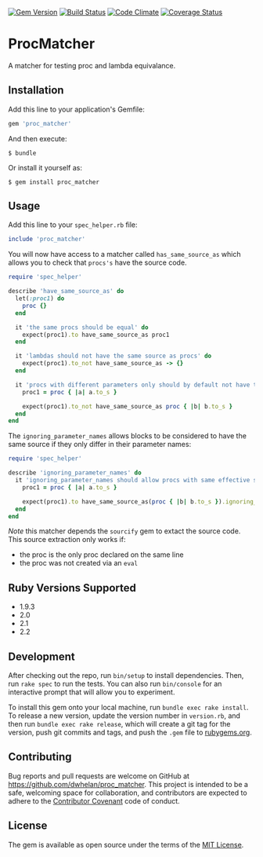 [![Gem Version](https://badge.fury.io/rb/proc_matcher.png)](http://badge.fury.io/rb/proc_matcher)
[![Build Status](https://travis-ci.org/dwhelan/proc_matcher.png?branch=master)](https://travis-ci.org/dwhelan/proc_matcher)
[![Code Climate](https://codeclimate.com/github/dwhelan/proc_matcher/badges/gpa.svg)](https://codeclimate.com/github/dwhelan/proc_matcher)
[![Coverage Status](https://coveralls.io/repos/dwhelan/proc_matcher/badge.svg?branch=master&service=github)](https://coveralls.io/github/dwhelan/proc_matcher?branch=master)

# ProcMatcher

A matcher for testing proc and lambda equivalance.

## Installation

Add this line to your application's Gemfile:

```ruby
gem 'proc_matcher'
```

And then execute:

    $ bundle

Or install it yourself as:

    $ gem install proc_matcher

## Usage

Add this line to your `spec_helper.rb` file:

```ruby
include 'proc_matcher'
```

You will now have access to a matcher called `has_same_source_as` which
allows you to check that `procs's` have the source code.

```ruby
require 'spec_helper'

describe 'have_same_source_as' do
  let(:proc1) do
    proc {}
  end

  it 'the same procs should be equal' do
    expect(proc1).to have_same_source_as proc1
  end

  it 'lambdas should not have the same source as procs' do
    expect(proc1).to_not have_same_source_as -> {}
  end

  it 'procs with different parameters only should by default not have the same source' do
    proc1 = proc { |a| a.to_s }

    expect(proc1).to_not have_same_source_as proc { |b| b.to_s }
  end
end
```

The `ignoring_parameter_names` allows blocks to be considered to have the same
source if they only differ in their parameter names:

```ruby
require 'spec_helper'

describe 'ignoring_parameter_names' do
  it 'ignoring_parameter_names should allow procs with same effective source but different parameters to have the same source' do
    proc1 = proc { |a| a.to_s }

    expect(proc1).to have_same_source_as(proc { |b| b.to_s }).ignoring_parameter_names
  end
end
```

*Note* this matcher depends the `sourcify` gem to extact the source code.
This source extraction only works if:
 * the proc is the only proc declared on the same line
 * the proc was not created via an `eval`

## Ruby Versions Supported

* 1.9.3
* 2.0
* 2.1
* 2.2

## Development

After checking out the repo, run `bin/setup` to install dependencies. Then, run `rake spec` to run the tests. You can also run `bin/console` for an interactive prompt that will allow you to experiment.

To install this gem onto your local machine, run `bundle exec rake install`. To release a new version, update the version number in `version.rb`, and then run `bundle exec rake release`, which will create a git tag for the version, push git commits and tags, and push the `.gem` file to [rubygems.org](https://rubygems.org).

## Contributing

Bug reports and pull requests are welcome on GitHub at https://github.com/dwhelan/proc_matcher. This project is intended to be a safe, welcoming space for collaboration, and contributors are expected to adhere to the [Contributor Covenant](contributor-covenant.org) code of conduct.


## License

The gem is available as open source under the terms of the [MIT License](http://opensource.org/licenses/MIT).
